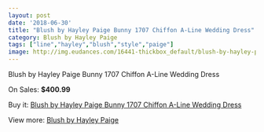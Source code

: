 ```yaml
---
layout: post
date: '2018-06-30'
title: "Blush by Hayley Paige Bunny 1707 Chiffon A-Line Wedding Dress"
category: Blush by Hayley Paige
tags: ["line","hayley","blush","style","paige"]
image: http://img.eudances.com/16441-thickbox_default/blush-by-hayley-paige-bunny-1707-chiffon-a-line-wedding-dress.jpg
---
```

Blush by Hayley Paige Bunny 1707 Chiffon A-Line Wedding Dress

On Sales: **$400.99**
<a href="https://www.eudances.com/en/blush-by-hayley-paige/4841-blush-by-hayley-paige-bunny-1707-chiffon-a-line-wedding-dress.html"><amp-img layout="responsive" width="600" height="600" src="//img.eudances.com/16441-thickbox_default/blush-by-hayley-paige-bunny-1707-chiffon-a-line-wedding-dress.jpg" alt="Blush by Hayley Paige Bunny 1707 Chiffon A-Line Wedding Dress 0" /></a>
<a href="https://www.eudances.com/en/blush-by-hayley-paige/4841-blush-by-hayley-paige-bunny-1707-chiffon-a-line-wedding-dress.html"><amp-img layout="responsive" width="600" height="600" src="//img.eudances.com/16445-thickbox_default/blush-by-hayley-paige-bunny-1707-chiffon-a-line-wedding-dress.jpg" alt="Blush by Hayley Paige Bunny 1707 Chiffon A-Line Wedding Dress 1" /></a>
<a href="https://www.eudances.com/en/blush-by-hayley-paige/4841-blush-by-hayley-paige-bunny-1707-chiffon-a-line-wedding-dress.html"><amp-img layout="responsive" width="600" height="600" src="//img.eudances.com/16444-thickbox_default/blush-by-hayley-paige-bunny-1707-chiffon-a-line-wedding-dress.jpg" alt="Blush by Hayley Paige Bunny 1707 Chiffon A-Line Wedding Dress 2" /></a>
<a href="https://www.eudances.com/en/blush-by-hayley-paige/4841-blush-by-hayley-paige-bunny-1707-chiffon-a-line-wedding-dress.html"><amp-img layout="responsive" width="600" height="600" src="//img.eudances.com/16443-thickbox_default/blush-by-hayley-paige-bunny-1707-chiffon-a-line-wedding-dress.jpg" alt="Blush by Hayley Paige Bunny 1707 Chiffon A-Line Wedding Dress 3" /></a>
<a href="https://www.eudances.com/en/blush-by-hayley-paige/4841-blush-by-hayley-paige-bunny-1707-chiffon-a-line-wedding-dress.html"><amp-img layout="responsive" width="600" height="600" src="//img.eudances.com/16442-thickbox_default/blush-by-hayley-paige-bunny-1707-chiffon-a-line-wedding-dress.jpg" alt="Blush by Hayley Paige Bunny 1707 Chiffon A-Line Wedding Dress 4" /></a>

Buy it: [Blush by Hayley Paige Bunny 1707 Chiffon A-Line Wedding Dress](https://www.eudances.com/en/blush-by-hayley-paige/4841-blush-by-hayley-paige-bunny-1707-chiffon-a-line-wedding-dress.html "Blush by Hayley Paige Bunny 1707 Chiffon A-Line Wedding Dress")

View more: [Blush by Hayley Paige](https://www.eudances.com/en/90-blush-by-hayley-paige "Blush by Hayley Paige")